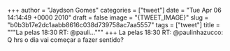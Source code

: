 
+++
author = "Jaydson Gomes"
categories = ["tweet"]
date = "Tue Apr 06 14:14:49 +0000 2010"
draft = false
image = "{TWEET_IMAGE}"
slug = "b0b3b17e2dc1aabb8616c038d739758ac7aa5557"
tags = ["tweet"]
title = """La pelas 18:30 RT: @pauli..."""
+++
La pelas 18:30 RT: @paulinhazucco: Q hrs o dia vai começar a fazer sentido?
